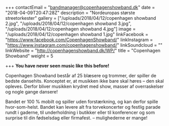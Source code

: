 +++
contactEmail = "bandmanager@copenhagenshowband.dk"
date = "2018-04-09T20:47:28Z"
description = "Nordeuropas største streetorkester"
gallery = ["/uploads/2018/04/12/copenhagen showband 2.jpg", "/uploads/2018/04/12/copenhagen showband 3.jpg", "/uploads/2018/04/12/copenhagen showband 4.jpg"]
image = "/uploads/2018/04/12/copenhagen showband 1.jpg"
linkFacebook = "https://www.facebook.com/CopenhagenShowband/"
linkInstagram = "https://www.instagram.com/copenhagenshowband/"
linkSoundcloud = ""
linkWebsite = "http://copenhagenshowband.dk/WP/"
title = "Copenhagen Showband"
weight = 5

+++
**You have never seen music like this before!**  

Copenhagen Showband består af 25 blæsere og trommer, der spiller de  bedste dansehits. Konceptet er, at musikken ikke bare skal høres – den  skal opleves. Derfor bliver musikken krydret med show, masser af  overraskelser og nogle gange dansere!

Bandet er 100 % mobilt og spiller uden forstærkning, og kan derfor  spille hvor-som-helst. Bandet kan levere alt fra torvekoncerter og  festlig parade rundt i gaderne, til underholdning i butikker eller til  konferencer og som surprise til din fødselsdag eller firmafest. –  mulighederne er mange!